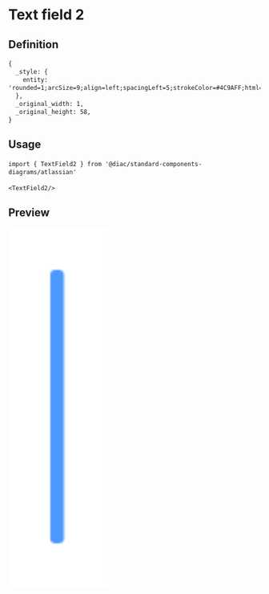 # Text field 2

## Definition

```
{
  _style: { 
    entity: 'rounded=1;arcSize=9;align=left;spacingLeft=5;strokeColor=#4C9AFF;html=1;strokeWidth=2;fontSize=12',
  },
  _original_width: 1,
  _original_height: 58,
}
```

## Usage

```
import { TextField2 } from '@diac/standard-components-diagrams/atlassian'

<TextField2/>
```

## Preview

<img src="./text-field-2.png" width="200"/>
